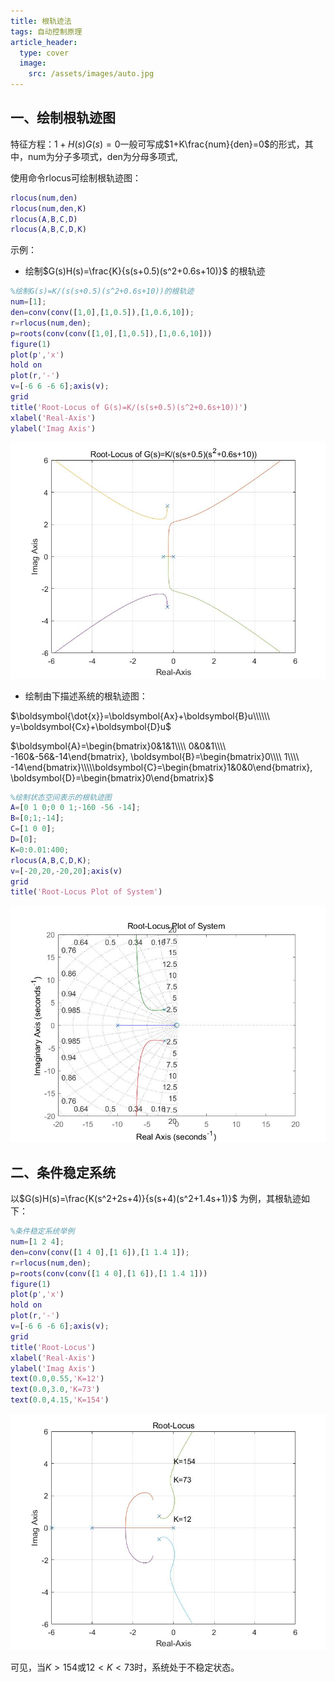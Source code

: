 ```yaml
---
title: 根轨迹法
tags: 自动控制原理
article_header:
  type: cover
  image:
    src: /assets/images/auto.jpg
---
```


<!--more-->

## 一、绘制根轨迹图

特征方程：$1+H(s)G(s)=0$一般可写成$1+K\frac{num}{den}=0$的形式，其中，num为分子多项式，den为分母多项式,

使用命令rlocus可绘制根轨迹图：

```matlab
rlocus(num,den)
rlocus(num,den,K)
rlocus(A,B,C,D)
rlocus(A,B,C,D,K)
```

示例：

* 绘制$G(s)H(s)=\frac{K}{s(s+0.5)(s^2+0.6s+10)}$ 的根轨迹

```matlab
%绘制G(s)=K/(s(s+0.5)(s^2+0.6s+10))的根轨迹
num=[1];
den=conv(conv([1,0],[1,0.5]),[1,0.6,10]);
r=rlocus(num,den);
p=roots(conv(conv([1,0],[1,0.5]),[1,0.6,10]))
figure(1)
plot(p','x')
hold on
plot(r,'-')
v=[-6 6 -6 6];axis(v);
grid
title('Root-Locus of G(s)=K/(s(s+0.5)(s^2+0.6s+10))')
xlabel('Real-Axis')
ylabel('Imag Axis')
```

![](/assets/images/control_system/root/1.jpg)

* 绘制由下描述系统的根轨迹图：

$\boldsymbol{\dot{x}}=\boldsymbol{Ax}+\boldsymbol{B}u\\\\\\ y=\boldsymbol{Cx}+\boldsymbol{D}u$

$\boldsymbol{A}=\begin{bmatrix}0&1&1\\\\ 0&0&1\\\\ -160&-56&-14\end{bmatrix}, \boldsymbol{B}=\begin{bmatrix}0\\\\ 1\\\\ -14\end{bmatrix}\\\\\boldsymbol{C}=\begin{bmatrix}1&0&0\end{bmatrix}, \boldsymbol{D}=\begin{bmatrix}0\end{bmatrix}$ 

```matlab
%绘制状态空间表示的根轨迹图
A=[0 1 0;0 0 1;-160 -56 -14];
B=[0;1;-14];
C=[1 0 0];
D=[0];
K=0:0.01:400;
rlocus(A,B,C,D,K);
v=[-20,20,-20,20];axis(v)
grid
title('Root-Locus Plot of System')
```

![](/assets/images/control_system/root/2.jpg)

## 二、条件稳定系统

以$G(s)H(s)=\frac{K(s^2+2s+4)}{s(s+4)(s^2+1.4s+1)}$ 为例，其根轨迹如下：

```matlab
%条件稳定系统举例
num=[1 2 4];
den=conv(conv([1 4 0],[1 6]),[1 1.4 1]);
r=rlocus(num,den);
p=roots(conv(conv([1 4 0],[1 6]),[1 1.4 1]))
figure(1)
plot(p','x')
hold on
plot(r,'-')
v=[-6 6 -6 6];axis(v);
grid
title('Root-Locus')
xlabel('Real-Axis')
ylabel('Imag Axis')
text(0.0,0.55,'K=12')
text(0.0,3.0,'K=73')
text(0.0,4.15,'K=154')
```

![](/assets/images/control_system/root/3.jpg)

可见，当$K>154$或$12<K<73$时，系统处于不稳定状态。

